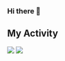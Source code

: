 ### Hi there 👋
## My Activity
<img src="https://github-readme-stats.vercel.app/api?username=mo4wez&show_icons=true&theme=dark">
<img src="https://github-readme-stats.vercel.app/api/top-langs/?username=mo4wez&hide_progress=false">
<!--
**mo4wez/mo4wez** is a ✨ _special_ ✨ repository because its `README.md` (this file) appears on your GitHub profile.

Here are some ideas to get you started:

- 🔭 I’m currently working on ...
- 🌱 I’m currently learning ...
- 👯 I’m looking to collaborate on ...
- 🤔 I’m looking for help with ...
- 💬 Ask me about ...
- 📫 How to reach me: ...
- 😄 Pronouns: ...
- ⚡ Fun fact: ...
-->
